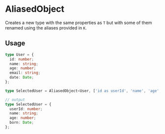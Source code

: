 # AliasedObject
Creates a new type with the same properties as `T` but with some of them renamed using the aliases provided in `K`.

## Usage
```ts
type User = {
  id: number;
  name: string;
  age: number;
  email: string;
  date: Date;
};

type SelectedUser = AliasedObject<User, ['id as userId', 'name', 'age', 'date as born']>;

// output
type SelectedUser = {
  userId: number;
  name: string;
  age: number;
  born: Date;
};
```

